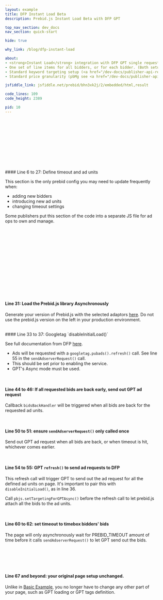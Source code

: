 ```yaml
---
layout: example
title: DFP Instant Load Beta
description: Prebid.js Instant Load Beta with DFP GPT

top_nav_section: dev_docs
nav_section: quick-start

hide: true

why_link: /blog/dfp-instant-load

about:
- <strong>Instant Load</strong> integration with DFP GPT single request asynchronous mode.
- One set of line items for all bidders, or for each bidder. (Both setups work with this example)
- Standard keyword targeting setup (<a href="/dev-docs/publisher-api-reference.html#bidderSettingsDefault">reference</a>).
- Standard price granularity (pbMg see <a href="/dev-docs/publisher-api-reference.html#bidResponse">reference here</a>).

jsfiddle_link: jsfiddle.net/prebid/bhn3xk2j/2/embedded/html,result

code_lines: 109
code_height: 2389

pid: 10
---
```



<br><br><br>
<br><br><br>
<br><br><br>

<div markdown="1">
#### Line 6 to 27: Define timeout and ad units

This section is the only prebid config you may need to update frequently when:

- adding new bidders
- introducing new ad units
- changing timeout settings

Some publishers put this section of the code into a separate JS file for ad ops to own and manage.

</div>


<br><br><br><br>
<br><br><br><br>
<br><br><br><br>
<br>

<div markdown="1">

#### Line 31: Load the Prebid.js library Asynchronously

Generate your version of Prebid.js with the selected adaptors [here](http://prebid.org/download.html). Do not use the prebid.js version on the left in your production environment.

</div>

<br>

<div markdown="1">
#### Line 33 to 37: Googletag `disableInitialLoad()`

See full documentation from DFP [here](https://developers.google.com/doubleclick-gpt/reference#googletag.PubAdsService_disableInitialLoad).

- Ads will be requested with a `googletag.pubads().refresh()` call. See line 55 in the `sendAdserverRequest()` call.
- This should be set prior to enabling the service.
- GPT's Async mode must be used.



</div>


<br>

<div markdown="1">

#### Line 44 to 46: If all requested bids are back early, send out GPT ad request

Callback `bidsBackHandler` will be triggered when all bids are back for the requested ad units. 

</div>

<br>

<div markdown="1">

#### Line 50 to 51: ensure `sendAdserverRequest()` only called once

Send out GPT ad request when all bids are back, or when timeout is hit, whichever comes earlier.

<br>

<div markdown="1">

#### Line 54 to 55: GPT `refresh()` to send ad requests to DFP

This refresh call will trigger GPT to send out the ad request for all the defined ad units on page. It's important to pair this with `disableInitialLoad()`, as in line 36. 

Call `pbjs.setTargetingForGPTAsync()` before the refresh call to let prebid.js attach all the bids to the ad units.

</div>

<br>

<div markdown="1">

#### Line 60 to 62: set timeout to timebox bidders' bids

The page will only asynchronously wait for PREBID_TIMEOUT amount of time before it calls `sendAdserverRequest()` to let GPT send out the bids.

</div>

<br><br><br><br>

<div markdown="1">

#### Line 67 and beyond: your original page setup unchanged.

Unlike in [Basic Example](basic-example.html), you no longer have to change any other part of your page, such as GPT loading or GPT tags definition.


